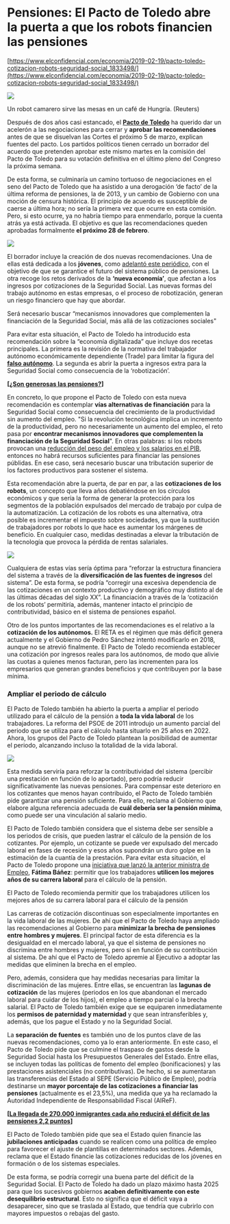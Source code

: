 # Pensiones: El Pacto de Toledo abre la puerta a que los robots financien las pensiones

[https://www.elconfidencial.com/economia/2019-02-19/pacto-toledo-cotizacion-robots-seguridad-social_1833498/](https://www.elconfidencial.com/economia/2019-02-19/pacto-toledo-cotizacion-robots-seguridad-social_1833498/)

![](https://www.ecestaticos.com/imagestatic/clipping/2f3/28e/2f328ef14cd42d02835d6c2164ea998e/imagen-sin-titulo.jpg?mtime=1550526461)

Un robot camarero sirve las mesas en un café de Hungría. (Reuters)

Después de dos años casi estancado, el **[Pacto de Toledo](https://www.elconfidencial.com/tags/temas/pacto-de-toledo-19715/)** ha querido dar un acelerón a las negociaciones para cerrar y **aprobar las recomendaciones** antes de que se disuelvan las Cortes el próximo 5 de marzo, explican fuentes del pacto. Los partidos políticos tienen cerrado un borrador del acuerdo que pretenden aprobar este mismo martes en la comisión del Pacto de Toledo para su votación definitiva en el último pleno del Congreso la próxima semana.

De esta forma, se culminaría un camino tortuoso de negociaciones en el seno del Pacto de Toledo que ha asistido a una derogación ‘de facto’ de la última reforma de pensiones, la de 2013, y un cambio de Gobierno con una moción de censura histórica. El principio de acuerdo es susceptible de caerse a última hora; no sería la primera vez que ocurre en esta comisión. Pero, si esto ocurre, ya no habría tiempo para enmendarlo, porque la cuenta atrás ya está activada. El objetivo es que las recomendaciones queden aprobadas formalmente **el próximo 28 de febrero**.

![](https://www.ecestaticos.com/imagestatic/clipping/1c8/a40/1c8a40ba3fed63913e71f29c8610c756/la-industria-ya-emplea-un-ejercito-de-35-000-robots-dos-por-cada-1-000-trabajadores.jpg?mtime=1515614711)

El borrador incluye la creación de dos nuevas recomendaciones. Una de ellas está dedicada a los **jóvenes**, como [adelantó este periódico](https://www.elconfidencial.com/economia/2017-06-20/pensiones-pacto-toledo-debate-jovenes-solidaridad-intergeneracional-sostenibilidad_1402134/), con el objetivo de que se garantice el futuro del sistema público de pensiones. La otra recoge los retos derivados de la **‘nueva economía’**, que afectan a los ingresos por cotizaciones de la Seguridad Social. Las nuevas formas del trabajo autónomo en estas empresas, o el proceso de robotización, generan un riesgo financiero que hay que abordar.

Será necesario buscar “mecanismos innovadores que complementen la financiación de la Seguridad Social, más allá de las cotizaciones sociales"

Para evitar esta situación, el Pacto de Toledo ha introducido esta recomendación sobre la “economía digitalizada” que incluye dos recetas principales. La primera es la revisión de la normativa del trabajador autónomo económicamente dependiente (Trade) para limitar la figura del **[falso autónomo](https://www.elconfidencial.com/economia/2018-12-10/drama-jovenes-abogados-falsos-autonomos-despachos_1693858/)**. La segunda es abrir la puerta a ingresos extra para la Seguridad Social como consecuencia de la ‘robotización’.

**[[¿Son generosas las pensiones?](https://www.elconfidencial.com/economia/2019-01-28/jubilados-cobran-mas-cotizado-generosidad-pensiones_1786510/)]**

En concreto, lo que propone el Pacto de Toledo con esta nueva recomendación es contemplar **vías alternativas de financiación** para la Seguridad Social como consecuencia del crecimiento de la productividad sin aumento del empleo. "Si la revolución tecnológica implica un incremento de la productividad, pero no necesariamente un aumento del empleo, el reto pasa por **encontrar mecanismos innovadores que complementen la financiación de la Seguridad Social**". En otras palabras: si los robots provocan una [reducción del peso del empleo y los salarios en el PIB](https://www.elconfidencial.com/economia/2016-08-15/robots-automatizacion-ccoo-empleo-maquinas-industria_1245720/), entonces no habrá recursos suficientes para financiar las pensiones públidas. En ese caso, será necesario buscar una tributación superior de los factores productivos para sostener el sistema.

Esta recomendación abre la puerta, de par en par, a las **cotizaciones de los robots**, un concepto que lleva años debatiéndose en los círculos económicos y que sería la forma de generar la protección para los segmentos de la población expulsados del mercado de trabajo por culpa de la automatización. La cotización de los robots es una alternativa, otra posible es incrementar el impuesto sobre sociedades, ya que la sustitución de trabajadores por robots lo que hace es aumentar los márgenes de beneficio. En cualquier caso, medidas destinadas a elevar la tributación de la tecnología que provoca la pérdida de rentas salariales.

![](https://www.ecestaticos.com/imagestatic/clipping/a80/156/a80156a580b2e04b3044252166a840c3/imagen-sin-titulo.jpg?mtime=1550232060)

Cualquiera de estas vías sería óptima para “reforzar la estructura financiera del sistema a través de la **diversificación de las fuentes de ingresos** del sistema”. De esta forma, se podría “corregir una excesiva dependencia de las cotizaciones en un contexto productivo y demográfico muy distinto al de las últimas décadas del siglo XX”. La financiación a través de la ‘cotización de los robots’ permitiría, además, mantener intacto el principio de contributividad, básico en el sistema de pensiones español.

Otro de los puntos importantes de las recomendaciones es el relativo a la **cotización de los autónomos.** El RETA es el régimen que más déficit genera actualmente y el Gobierno de Pedro Sánchez intentó modificarlo en 2018, aunque no se atrevió finalmente. El Pacto de Toledo recomienda establecer una cotización por ingresos reales para los autónomos, de modo que alivie las cuotas a quienes menos facturan, pero las incrementen para los empresarios que generan grandes beneficios y que contribuyen por la base mínima.

### Ampliar el periodo de cálculo

El Pacto de Toledo también ha abierto la puerta a ampliar el periodo utilizado para el cálculo de la pensión a **toda la vida laboral** de los trabajadores. La reforma del PSOE de 2011 introdujo un aumento parcial del periodo que se utiliza para el cálculo hasta situarlo en 25 años en 2022. Ahora, los grupos del Pacto de Toledo plantean la posibilidad de aumentar el periodo, alcanzando incluso la totalidad de la vida laboral.

![](https://www.ecestaticos.com/imagestatic/clipping/aa7/7ff/aa77ff860499a99f551ae77ed1e0ee82/bruselas-desconfia-de-vincular-las-pensiones-al-ipc-y-el-gobierno-promete-otros-ajustes.jpg?mtime=1538761180)

Esta medida serviría para reforzar la contributividad del sistema (percibir una prestación en función de lo aportado), pero podría reducir significativamente las nuevas pensiones. Para compensar este deterioro en los cotizantes que menos hayan contribuido, el Pacto de Toledo también pide garantizar una pensión suficiente. Para ello, reclama al Gobierno que elabore alguna referencia adecuada de **cuál debería ser la pensión mínima**, como puede ser una vinculación al salario medio.

El Pacto de Toledo también considera que el sistema debe ser sensible a los periodos de crisis, que pueden lastrar el cálculo de la pensión de los cotizantes. Por ejemplo, un cotizante se puede ver expulsado del mercado laboral en fases de recesión y esos años supondrán un duro golpe en la estimación de la cuantía de la prestación. Para evitar esta situación, el Pacto de Toledo propone una [iniciativa que lanzó la anterior ministra de Empleo](https://www.elconfidencial.com/economia/2018-01-17/calculo-pension-jubilacion-periodo-voluntario-empleo_1507099/), **Fátima Báñez**: permitir que los trabajadores **utilicen los mejores años de su carrera laboral** para el cálculo de la pensión.

El Pacto de Toledo recomienda permitir que los trabajadores utilicen los mejores años de su carrera laboral para el cálculo de la pensión

Las carreras de cotización discontinuas son especialmente importantes en la vida laboral de las mujeres. De ahí que el Pacto de Toledo haya ampliado las recomendaciones al Gobierno para **minimizar la brecha de pensiones entre hombres y mujeres**. El principal factor de esta diferencia es la desigualdad en el mercado laboral, ya que el sistema de pensiones no discrimina entre hombres y mujeres, pero sí en función de su contribución al sistema. De ahí que el Pacto de Toledo apremie al Ejecutivo a adoptar las medidas que eliminen la brecha en el empleo.

Pero, además, considera que hay medidas necesarias para limitar la discriminación de las mujeres. Entre ellas, se encuentran las **lagunas de cotización** de las mujeres (periodos en los que abandonan el mercado laboral para cuidar de los hijos), el empleo a tiempo parcial o la brecha salarial. El Pacto de Toledo también exige que se equiparen inmediatamente los **permisos de paternidad y maternidad** y que sean intransferibles y, además, que los pague el Estado y no la Seguridad Social.

La **separación de fuentes** es también uno de los puntos clave de las nuevas recomendaciones, como ya lo eran anteriormente. En este caso, el Pacto de Toledo pide que se culmine el traspaso de gastos desde la Seguridad Social hasta los Presupuestos Generales del Estado. Entre ellas, se incluyen todas las políticas de fomento del empleo (bonificaciones) y las prestaciones asistenciales (no contributivas). De hecho, si se aumentaran las transferencias del Estado al SEPE (Servicio Público de Empleo), podría destinarse un **mayor porcentaje de las cotizaciones a financiar las pensiones** (actualmente es el 23,5%), una medida que ya ha reclamado la Autoridad Independiente de Responsabilidad Fiscal (AIReF).

**[[La llegada de 270.000 inmigrantes cada año reducirá el déficit de las pensiones 2,2 puntos](https://www.elconfidencial.com/economia/2019-01-10/llegada-inmigrantes-reducira-deficit-pensiones-seguridad-social_1748930/)]**

El Pacto de Toledo también pide que sea el Estado quien financie las **jubilaciones anticipadas** cuando se realicen como una política de empleo para favorecer el ajuste de plantillas en determinados sectores. Además, reclama que el Estado financie las cotizaciones reducidas de los jóvenes en formación o de los sistemas especiales.

De esta forma, se podría corregir una buena parte del déficit de la Seguridad Social. El Pacto de Toledo ha dado un plazo máximo hasta 2025 para que los sucesivos gobiernos **acaben definitivamente con este desequilibrio estructural**. Esto no significa que el déficit vaya a desaparecer, sino que se traslada al Estado, que tendría que cubrirlo con mayores impuestos o rebajas del gasto.